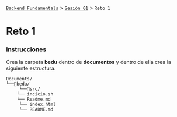 [`Backend Fundamentals`](../../README.md) > [`Sesión 01`](../README.md) > `Reto 1`

# Reto 1

### Instrucciones


Crea la carpeta **bedu** dentro de **documentos** y dentro de ella crea la siguiente estructura.


```terminal
Documents/
└──📂bedu/
     └──📂src/
	└── incicio.sh
	└── Readme.md
     └── index.html
     └── README.md
```
